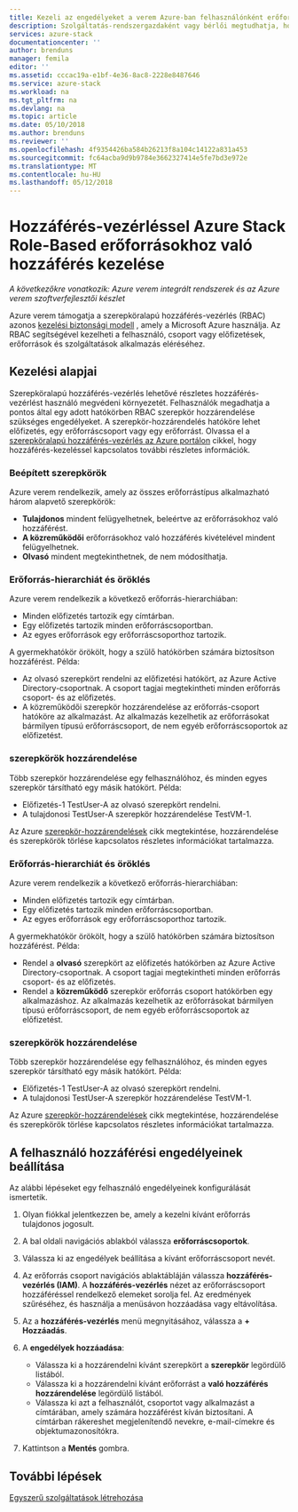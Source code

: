 ```yaml
---
title: Kezeli az engedélyeket a verem Azure-ban felhasználónként erőforrásokhoz |} Microsoft Docs
description: Szolgáltatás-rendszergazdaként vagy bérlői megtudhatja, hogyan kezeli az RBAC-engedélyeket.
services: azure-stack
documentationcenter: ''
author: brenduns
manager: femila
editor: ''
ms.assetid: cccac19a-e1bf-4e36-8ac8-2228e8487646
ms.service: azure-stack
ms.workload: na
ms.tgt_pltfrm: na
ms.devlang: na
ms.topic: article
ms.date: 05/10/2018
ms.author: brenduns
ms.reviewer: ''
ms.openlocfilehash: 4f9354426ba584b26213f8a104c14122a831a453
ms.sourcegitcommit: fc64acba9d9b9784e3662327414e5fe7bd3e972e
ms.translationtype: MT
ms.contentlocale: hu-HU
ms.lasthandoff: 05/12/2018
---
```

# <a name="manage-access-to-resources-with-azure-stack-role-based-access-control"></a>Hozzáférés-vezérléssel Azure Stack Role-Based erőforrásokhoz való hozzáférés kezelése

*A következőkre vonatkozik: Azure verem integrált rendszerek és az Azure verem szoftverfejlesztői készlet*

Azure verem támogatja a szerepköralapú hozzáférés-vezérlés (RBAC) azonos [kezelési biztonsági modell](https://docs.microsoft.com/en-us/azure/role-based-access-control/overview) , amely a Microsoft Azure használja. Az RBAC segítségével kezelheti a felhasználó, csoport vagy előfizetések, erőforrások és szolgáltatások alkalmazás eléréséhez.

## <a name="basics-of-access-management"></a>Kezelési alapjai

Szerepköralapú hozzáférés-vezérlés lehetővé részletes hozzáférés-vezérlést használó megvédeni környezetét. Felhasználók megadhatja a pontos által egy adott hatókörben RBAC szerepkör hozzárendelése szükséges engedélyeket. A szerepkör-hozzárendelés hatóköre lehet előfizetés, egy erőforráscsoport vagy egy erőforrást. Olvassa el a [szerepköralapú hozzáférés-vezérlés az Azure portálon](https://docs.microsoft.com/en-us/azure/role-based-access-control/overview) cikkel, hogy hozzáférés-kezeléssel kapcsolatos további részletes információk.

### <a name="built-in-roles"></a>Beépített szerepkörök

Azure verem rendelkezik, amely az összes erőforrástípus alkalmazható három alapvető szerepkörök:

* **Tulajdonos** mindent felügyelhetnek, beleértve az erőforrásokhoz való hozzáférést.
* **A közreműködői** erőforrásokhoz való hozzáférés kivételével mindent felügyelhetnek.
* **Olvasó** mindent megtekinthetnek, de nem módosíthatja.

### <a name="resource-hierarchy-and-inheritance"></a>Erőforrás-hierarchiát és öröklés

Azure verem rendelkezik a következő erőforrás-hierarchiában:

* Minden előfizetés tartozik egy címtárban.
* Egy előfizetés tartozik minden erőforráscsoportban.
* Az egyes erőforrások egy erőforráscsoporthoz tartozik.

A gyermekhatókör örökölt, hogy a szülő hatókörben számára biztosítson hozzáférést. Példa:

* Az olvasó szerepkört rendelni az előfizetési hatókört, az Azure Active Directory-csoportnak. A csoport tagjai megtekintheti minden erőforrás csoport- és az előfizetés.
* A közreműködői szerepkör hozzárendelése az erőforrás-csoport hatóköre az alkalmazást. Az alkalmazás kezelhetik az erőforrásokat bármilyen típusú erőforráscsoport, de nem egyéb erőforráscsoportok az előfizetést.

### <a name="assigning-roles"></a>szerepkörök hozzárendelése

Több szerepkör hozzárendelése egy felhasználóhoz, és minden egyes szerepkör társítható egy másik hatókört. Példa:

* Előfizetés-1 TestUser-A az olvasó szerepkört rendelni.
* A tulajdonosi TestUser-A szerepkör hozzárendelése TestVM-1.

Az Azure [szerepkör-hozzárendelések](https://docs.microsoft.com/en-us/azure/role-based-access-control/role-assignments-portal) cikk megtekintése, hozzárendelése és szerepkörök törlése kapcsolatos részletes információkat tartalmazza.

### <a name="resource-hierarchy-and-inheritance"></a>Erőforrás-hierarchiát és öröklés

Azure verem rendelkezik a következő erőforrás-hierarchiában:

* Minden előfizetés tartozik egy címtárban.
* Egy előfizetés tartozik minden erőforráscsoportban.
* Az egyes erőforrások egy erőforráscsoporthoz tartozik.

A gyermekhatókör örökölt, hogy a szülő hatókörben számára biztosítson hozzáférést. Példa:

* Rendel a **olvasó** szerepkört az előfizetés hatókörben az Azure Active Directory-csoportnak. A csoport tagjai megtekintheti minden erőforrás csoport- és az előfizetés.
* Rendel a **közreműködő** szerepkör erőforrás csoport hatókörben egy alkalmazáshoz. Az alkalmazás kezelhetik az erőforrásokat bármilyen típusú erőforráscsoport, de nem egyéb erőforráscsoportok az előfizetést.

### <a name="assigning-roles"></a>szerepkörök hozzárendelése

Több szerepkör hozzárendelése egy felhasználóhoz, és minden egyes szerepkör társítható egy másik hatókört. Példa:

* Előfizetés-1 TestUser-A az olvasó szerepkört rendelni.
* A tulajdonosi TestUser-A szerepkör hozzárendelése TestVM-1.

Az Azure [szerepkör-hozzárendelések](https://docs.microsoft.com/en-us/azure/role-based-access-control/role-assignments-portal) cikk megtekintése, hozzárendelése és szerepkörök törlése kapcsolatos részletes információkat tartalmazza.

## <a name="set-access-permissions-for-a-user"></a>A felhasználó hozzáférési engedélyeinek beállítása

Az alábbi lépéseket egy felhasználó engedélyeinek konfigurálását ismertetik.

1. Olyan fiókkal jelentkezzen be, amely a kezelni kívánt erőforrás tulajdonos jogosult.
2. A bal oldali navigációs ablakból válassza **erőforráscsoportok**.
3. Válassza ki az engedélyek beállítása a kívánt erőforráscsoport nevét.
4. Az erőforrás csoport navigációs ablaktábláján válassza **hozzáférés-vezérlés (IAM)**. A **hozzáférés-vezérlés** nézet az erőforráscsoport hozzáféréssel rendelkező elemeket sorolja fel. Az eredmények szűréséhez, és használja a menüsávon hozzáadása vagy eltávolítása.
5. Az a **hozzáférés-vezérlés** menü megnyitásához, válassza a **+ Hozzáadás**.
6. A **engedélyek hozzáadása**:

   * Válassza ki a hozzárendelni kívánt szerepkört a **szerepkör** legördülő listából.
   * Válassza ki a hozzárendelni kívánt erőforrást a **való hozzáférés hozzárendelése** legördülő listából.
   * Válassza ki azt a felhasználót, csoportot vagy alkalmazást a címtárában, amely számára hozzáférést kíván biztosítani. A címtárban rákereshet megjelenítendő nevekre, e-mail-címekre és objektumazonosítókra.

7. Kattintson a **Mentés** gombra.

## <a name="next-steps"></a>További lépések

[Egyszerű szolgáltatások létrehozása](azure-stack-create-service-principals.md)